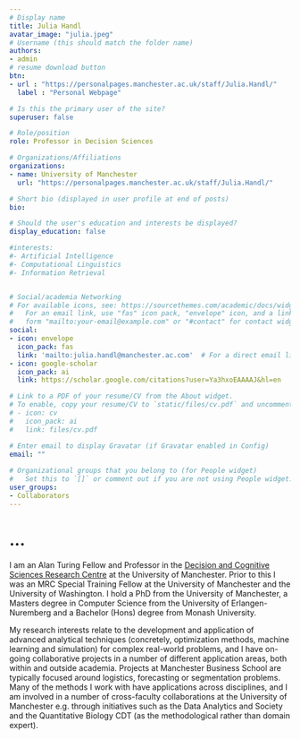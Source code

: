```yaml
---
# Display name
title: Julia Handl
avatar_image: "julia.jpeg"
# Username (this should match the folder name)
authors:
- admin
# resume download button
btn:
- url : "https://personalpages.manchester.ac.uk/staff/Julia.Handl/"
  label : "Personal Webpage"

# Is this the primary user of the site?
superuser: false

# Role/position
role: Professor in Decision Sciences

# Organizations/Affiliations
organizations:
- name: University of Manchester
  url: "https://personalpages.manchester.ac.uk/staff/Julia.Handl/"

# Short bio (displayed in user profile at end of posts)
bio: 

# Should the user's education and interests be displayed?
display_education: false

#interests:
#- Artificial Intelligence
#- Computational Linguistics
#- Information Retrieval


# Social/academia Networking
# For available icons, see: https://sourcethemes.com/academic/docs/widgets/#icons
#   For an email link, use "fas" icon pack, "envelope" icon, and a link in the
#   form "mailto:your-email@example.com" or "#contact" for contact widget.
social:
- icon: envelope
  icon_pack: fas
  link: 'mailto:julia.handl@manchester.ac.com'  # For a direct email link, use "mailto:test@example.org".
- icon: google-scholar
  icon_pack: ai
  link: https://scholar.google.com/citations?user=Ya3hxoEAAAAJ&hl=en

# Link to a PDF of your resume/CV from the About widget.
# To enable, copy your resume/CV to `static/files/cv.pdf` and uncomment the lines below.  
# - icon: cv
#   icon_pack: ai
#   link: files/cv.pdf

# Enter email to display Gravatar (if Gravatar enabled in Config)
email: ""
  
# Organizational groups that you belong to (for People widget)
#   Set this to `[]` or comment out if you are not using People widget.  
user_groups:
- Collaborators
---
```

# ...

I am an Alan Turing Fellow and Professor in the [Decision and Cognitive Sciences Research Centre](https://www.alliancembs.manchester.ac.uk/research/decision-science/) at the University of Manchester. Prior to this I was an MRC Special Training Fellow at the University of Manchester and the University of Washington. I hold a PhD from the University of Manchester, a Masters degree in Computer Science from the University of Erlangen-Nuremberg and a Bachelor (Hons) degree from Monash University.

My research interests relate to the development and application of advanced analytical techniques (concretely, optimization methods, machine learning and simulation) for complex real-world problems, and I have on-going collaborative projects in a number of different application areas, both within and outside academia. Projects at Manchester Business School are typically focused around logistics, forecasting or segmentation problems. Many of the methods I work with have applications across disciplines, and I am involved in a number of cross-faculty collaborations at the University of Manchester e.g. through initiatives such as the Data Analytics and Society and the Quantitative Biology CDT (as the methodological rather than domain expert).
